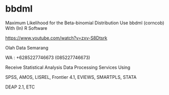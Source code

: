 # bbdml
Maximum Likelihood for the Beta-binomial Distribution Use bbdml (corncob) With (In) R Software

https://www.youtube.com/watch?v=zxv-S8Dtsrk

Olah Data Semarang

WA : +6285227746673 (085227746673)

Receive Statistical Analysis Data Processing Services Using

SPSS, AMOS, LISREL, Frontier 4.1, EVIEWS, SMARTPLS, STATA

DEAP 2.1, ETC
